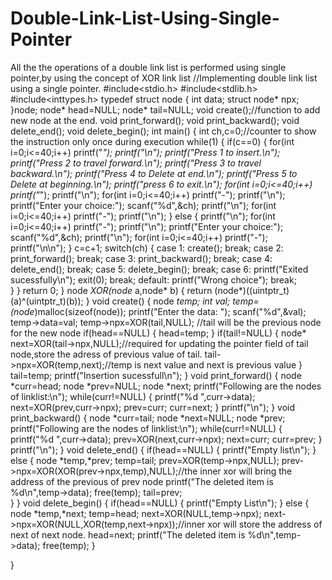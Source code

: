 # Double-Link-List-Using-Single-Pointer
All the the operations of a double link list is performed using single pointer,by using the concept of XOR link list
//Implementing double link list using a single pointer.
#include<stdio.h>
#include<stdlib.h>
#include<inttypes.h>
typedef struct node
{
	int data;
	struct node* npx;
}node;
node* head=NULL;
node* tail=NULL;
void create();//function to add new node at the end.
void print_forward();
void print_backward();
void delete_end();
void delete_begin();
int main()
{
	int ch,c=0;//counter to show the instruction only once during execution
	while(1)
	{
		if(c==0)
		{
			for(int i=0;i<=40;i++)
		      printf("*");
		    printf("\n");
		    printf("Press 1 to insert.\n");
		    printf("Press 2 to travel forward.\n");
	     	printf("Press 3 to travel backward.\n");
		    printf("Press 4 to Delete at end.\n");
	    	printf("Press 5 to Delete at beginning.\n");
		    printf("press 6 to exit.\n");
		    for(int i=0;i<=40;i++)
		       printf("*");
	    	printf("\n");
		    for(int i=0;i<=40;i++)
		      printf("-");
		    printf("\n");
		    printf("Enter your choice:");
		    scanf("%d",&ch);
		    printf("\n");
		    for(int i=0;i<=40;i++)
		      printf("-");
		    printf("\n");
		}
		else
		{
			printf("\n");
		    for(int i=0;i<=40;i++)
		       printf("-");
		    printf("\n");
		    printf("Enter your choice:");
		    scanf("%d",&ch);
		    printf("\n");
		    for(int i=0;i<=40;i++)
		       printf("-");
		    printf("\n\n");
		}
		c=c+1;
		switch(ch)
		{
			case 1:
				create();
				break;
			case 2:
				print_forward();
				break;
			case 3:
				print_backward();
				break;
			case 4:
				delete_end();
				break;
			case 5:
				delete_begin();
				break;
			case 6:
				printf("Exited sucessfully\n");
				exit(0);
				break;
			default:
				printf("Wrong choice");
				break;		
		}
	}
	return 0;
}
node *XOR(node* a,node* b)
{
	return (node*)((uintptr_t)(a)^(uintptr_t)(b));
}
void create()
{
	node *temp;
	int val;
	temp=(node*)malloc(sizeof(node));
	printf("Enter the data: ");
	scanf("%d",&val);
	temp->data=val;
	temp->npx=XOR(tail,NULL); //tail will be the previous node for the new node
	if(head==NULL)
	{
		head=temp;
	}
	if(tail!=NULL)
	{
		node* next=XOR(tail->npx,NULL);//required for updating the pointer field of tail node,store the adress of previous value of tail.
		tail->npx=XOR(temp,next);//temp is next value and next is previous value
	}
	tail=temp;
	printf("Insertion sucessfull\n");
}
void print_forward()
{
	node *curr=head;
	node *prev=NULL;
	node *next;
	printf("Following are the nodes of linklist:\n");
	while(curr!=NULL)
	{
		printf("%d   ",curr->data);
		next=XOR(prev,curr->npx);
		prev=curr;
		curr=next;
    }
    printf("\n");
}
void print_backward()
{
	node *curr=tail;
	node *next=NULL;
	node *prev;
	printf("Following are the nodes of linklist:\n");
	while(curr!=NULL)
	{
		printf("%d   ",curr->data);
		prev=XOR(next,curr->npx);
		next=curr;
		curr=prev;
   }
   printf("\n");
}
void delete_end()
{
	if(head==NULL)
	{
		printf("Empty list\n");
	}
	else
	{
		node *temp,*prev;
	    temp=tail;
	    prev=XOR(temp->npx,NULL);
	    prev->npx=XOR(XOR(prev->npx,temp),NULL);//the inner xor will bring the address of the previous of prev node
	    printf("The deleted item is %d\n",temp->data);
	    free(temp);
	    tail=prev;	
	}
}
void delete_begin()
{
	if(head==NULL)
	{
		printf("Empty List\n");
	}
	else
	{
		node *temp,*next;
	    temp=head;
     	next=XOR(NULL,temp->npx);
    	next->npx=XOR(NULL,XOR(temp,next->npx));//inner xor will store the address of next of next node.
	    head=next;
	    printf("The deleted item is %d\n",temp->data);
	    free(temp);
	}
	
}
